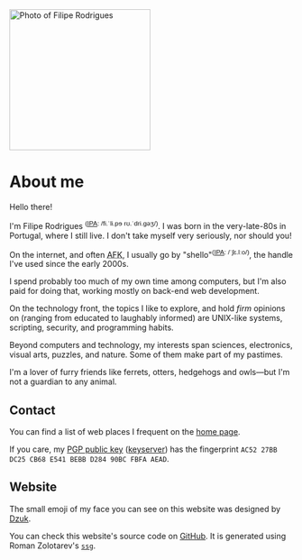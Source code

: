 <img src="/images/photo.jpeg" class="right photo" title="Filipe Rodrigues" alt="Photo of Filipe Rodrigues" />

# About me

Hello there!

I'm Filipe Rodrigues <sup class="ipa">([IPA][ipa]: /fi.ˈli.pɘ
rʊ.ˈdri.ɡəʒ/)</sup>. I was born in the very-late-80s in Portugal, where
I still live. I don't take myself very seriously, nor should you!

On the internet, and often <abbr title="Away From Keyboard">AFK</abbr>,
I usually go by "shello"<sup class="ipa">([IPA][ipa]: /ˈʃɛ.lːo/)</sup>,
the handle I've used since the early 2000s.

I spend probably too much of my own time among computers, but I'm also
paid for doing that, working mostly on back-end web development.

On the technology front, the topics I like to explore, and hold *firm*
opinions on (ranging from educated to laughably informed) are UNIX-like
systems, scripting, security, and programming habits.

Beyond computers and technology, my interests span sciences,
electronics, visual arts, puzzles, and nature. Some of them make part of
my pastimes.

I'm a lover of furry friends like ferrets, otters, hedgehogs and
owls&mdash;but I'm not a guardian to any animal.


## Contact

You can find a list of web places I frequent on the [home page](/).

If you care, my [PGP public key](/PGP_PubKey-Filipe_Rodrigues.asc)
([keyserver](https://keys.openpgp.org/search?q=0xAC5227BBDC25CB68E541BEBBD28490BCFBFAAEAD))
has the fingerprint `AC52 27BB DC25 CB68 E541 BEBB D284 90BC FBFA AEAD`.


## Website

The <span class="prefix-emoji">small emoji</span> of my face you can see on
this website was designed by [Dzuk](https://noct.zone/).

You can check this website's source code on [GitHub][fili.pe_source]. It
is generated using Roman Zolotarev's [`ssg`][ssg].


[ipa]: https://en.wikipedia.org/wiki/International_Phonetic_Alphabet "International Phonetic Alphabet"
[ssg]: https://www.romanzolotarev.com/ssg.html "ssg, a static site generator written in shell"
[fili.pe_source]: https://github.com/shello/fili.pe "GitHub page for fili.pe"


<style>
  .photo {
    width: 250px;
    height: 250px;
  }
  .ipa {
    font-family: sans-serif;
    font-variant-ligatures: none;
  }
</style>


